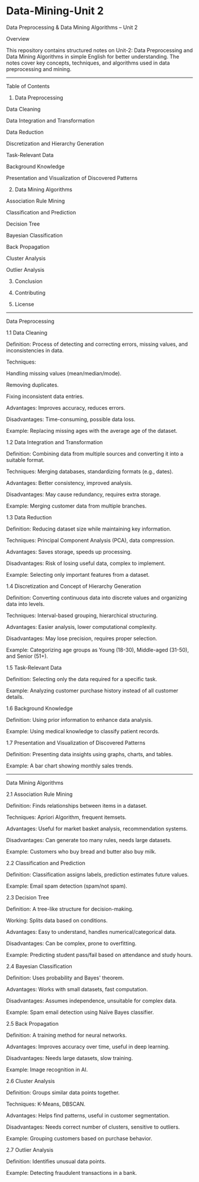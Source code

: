 # Data-Mining-Unit 2

Data Preprocessing & Data Mining Algorithms – Unit 2

Overview

This repository contains structured notes on Unit-2: Data Preprocessing and Data Mining Algorithms in simple English for better understanding. The notes cover key concepts, techniques, and algorithms used in data preprocessing and mining.


---

Table of Contents

1. Data Preprocessing

Data Cleaning

Data Integration and Transformation

Data Reduction

Discretization and Hierarchy Generation

Task-Relevant Data

Background Knowledge

Presentation and Visualization of Discovered Patterns



2. Data Mining Algorithms

Association Rule Mining

Classification and Prediction

Decision Tree

Bayesian Classification

Back Propagation

Cluster Analysis

Outlier Analysis



3. Conclusion


4. Contributing


5. License




---

Data Preprocessing

1.1 Data Cleaning

Definition: Process of detecting and correcting errors, missing values, and inconsistencies in data.

Techniques:

Handling missing values (mean/median/mode).

Removing duplicates.

Fixing inconsistent data entries.


Advantages: Improves accuracy, reduces errors.

Disadvantages: Time-consuming, possible data loss.

Example: Replacing missing ages with the average age of the dataset.


1.2 Data Integration and Transformation

Definition: Combining data from multiple sources and converting it into a suitable format.

Techniques: Merging databases, standardizing formats (e.g., dates).

Advantages: Better consistency, improved analysis.

Disadvantages: May cause redundancy, requires extra storage.

Example: Merging customer data from multiple branches.


1.3 Data Reduction

Definition: Reducing dataset size while maintaining key information.

Techniques: Principal Component Analysis (PCA), data compression.

Advantages: Saves storage, speeds up processing.

Disadvantages: Risk of losing useful data, complex to implement.

Example: Selecting only important features from a dataset.


1.4 Discretization and Concept of Hierarchy Generation

Definition: Converting continuous data into discrete values and organizing data into levels.

Techniques: Interval-based grouping, hierarchical structuring.

Advantages: Easier analysis, lower computational complexity.

Disadvantages: May lose precision, requires proper selection.

Example: Categorizing age groups as Young (18-30), Middle-aged (31-50), and Senior (51+).


1.5 Task-Relevant Data

Definition: Selecting only the data required for a specific task.

Example: Analyzing customer purchase history instead of all customer details.


1.6 Background Knowledge

Definition: Using prior information to enhance data analysis.

Example: Using medical knowledge to classify patient records.


1.7 Presentation and Visualization of Discovered Patterns

Definition: Presenting data insights using graphs, charts, and tables.

Example: A bar chart showing monthly sales trends.



---

Data Mining Algorithms

2.1 Association Rule Mining

Definition: Finds relationships between items in a dataset.

Techniques: Apriori Algorithm, frequent itemsets.

Advantages: Useful for market basket analysis, recommendation systems.

Disadvantages: Can generate too many rules, needs large datasets.

Example: Customers who buy bread and butter also buy milk.


2.2 Classification and Prediction

Definition: Classification assigns labels, prediction estimates future values.

Example: Email spam detection (spam/not spam).


2.3 Decision Tree

Definition: A tree-like structure for decision-making.

Working: Splits data based on conditions.

Advantages: Easy to understand, handles numerical/categorical data.

Disadvantages: Can be complex, prone to overfitting.

Example: Predicting student pass/fail based on attendance and study hours.


2.4 Bayesian Classification

Definition: Uses probability and Bayes' theorem.

Advantages: Works with small datasets, fast computation.

Disadvantages: Assumes independence, unsuitable for complex data.

Example: Spam email detection using Naïve Bayes classifier.


2.5 Back Propagation

Definition: A training method for neural networks.

Advantages: Improves accuracy over time, useful in deep learning.

Disadvantages: Needs large datasets, slow training.

Example: Image recognition in AI.


2.6 Cluster Analysis

Definition: Groups similar data points together.

Techniques: K-Means, DBSCAN.

Advantages: Helps find patterns, useful in customer segmentation.

Disadvantages: Needs correct number of clusters, sensitive to outliers.

Example: Grouping customers based on purchase behavior.


2.7 Outlier Analysis

Definition: Identifies unusual data points.

Example: Detecting fraudulent transactions in a bank.




